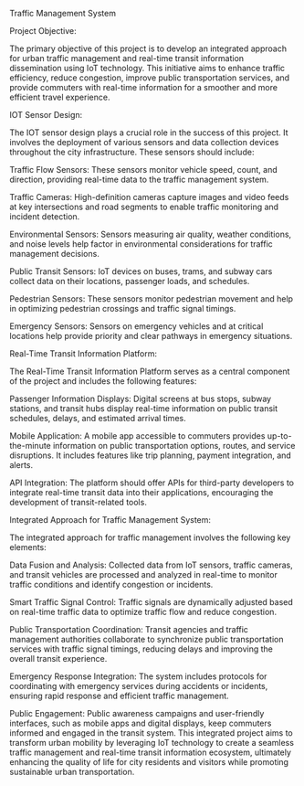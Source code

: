 Traffic Management System

Project Objective:

The primary objective of this project is to develop an integrated approach for urban traffic management and real-time transit information dissemination using IoT technology. This initiative aims to enhance traffic efficiency, reduce congestion, improve public transportation services, and provide commuters with real-time information for a smoother and more efficient travel experience.

IOT Sensor Design:

The IOT sensor design plays a crucial role in the success of this project. It involves the deployment of various sensors and data collection devices throughout the city infrastructure. These sensors should include:

Traffic Flow Sensors: These sensors monitor vehicle speed, count, and direction, providing real-time data to the traffic management system.

Traffic Cameras: High-definition cameras capture images and video feeds at key intersections and road segments to enable traffic monitoring and incident detection.

Environmental Sensors: Sensors measuring air quality, weather conditions, and noise levels help factor in environmental considerations for traffic management decisions.

Public Transit Sensors: IoT devices on buses, trams, and subway cars collect data on their locations, passenger loads, and schedules.

Pedestrian Sensors: These sensors monitor pedestrian movement and help in optimizing pedestrian crossings and traffic signal timings.

Emergency Sensors: Sensors on emergency vehicles and at critical locations help provide priority and clear pathways in emergency situations.

Real-Time Transit Information Platform:

The Real-Time Transit Information Platform serves as a central component of the project and includes the following features:

Passenger Information Displays: Digital screens at bus stops, subway stations, and transit hubs display real-time information on public transit schedules, delays, and estimated arrival times.

Mobile Application: A mobile app accessible to commuters provides up-to-the-minute information on public transportation options, routes, and service disruptions. It includes features like trip planning, payment integration, and alerts.

API Integration: The platform should offer APIs for third-party developers to integrate real-time transit data into their applications, encouraging the development of transit-related tools.

Integrated Approach for Traffic Management System:

The integrated approach for traffic management involves the following key elements:

Data Fusion and Analysis: Collected data from IoT sensors, traffic cameras, and transit vehicles are processed and analyzed in real-time to monitor traffic conditions and identify congestion or incidents.

Smart Traffic Signal Control: Traffic signals are dynamically adjusted based on real-time traffic data to optimize traffic flow and reduce congestion.

Public Transportation Coordination: Transit agencies and traffic management authorities collaborate to synchronize public transportation services with traffic signal timings, reducing delays and improving the overall transit experience.

Emergency Response Integration: The system includes protocols for coordinating with emergency services during accidents or incidents, ensuring rapid response and efficient traffic management.

Public Engagement: Public awareness campaigns and user-friendly interfaces, such as mobile apps and digital displays, keep commuters informed and engaged in the transit system.
This integrated project aims to transform urban mobility by leveraging IoT technology to create a seamless traffic management and real-time transit information ecosystem, ultimately enhancing the quality of life for city residents and visitors while promoting sustainable urban transportation.
